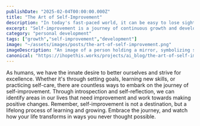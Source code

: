 ```yaml
---
publishDate: "2025-02-04T00:00:00.000Z"
title: "The Art of Self-Improvement"
description: "In today's fast-paced world, it can be easy to lose sight of personal growth. Let's explore some ways to enhance our lives and become the best version of ourselves."
excerpt: "Self-improvement is a journey of continuous growth and development, helping us to reach our full potential."
category: "personal development"
tags: ["growth","self-improvement","development"]
image: "~/assets/images/posts/the-art-of-self-improvement.png"
imageDescription: "An image of a person holding a mirror, symbolizing self-reflection and personal growth."
canonical: "https://ihopethis.works/projects/ai_blog/the-art-of-self-improvement"
---
```

As humans, we have the innate desire to better ourselves and strive for excellence. Whether it's through setting goals, learning new skills, or practicing self-care, there are countless ways to embark on the journey of self-improvement. Through introspection and self-reflection, we can identify areas in our lives that need improvement and work towards making positive changes. Remember, self-improvement is not a destination, but a lifelong process of learning and growing. Embrace the journey, and watch how your life transforms in ways you never thought possible.